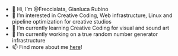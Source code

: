 - 👋 Hi, I’m @Freccialata, Gianluca Rubino
- 👀 I’m interested in Creative Coding, Web infrastructure, Linux and pipeline optimization for creative studios
- 🌱 I’m currently learning Creative Coding for visual and sound art
- 💞️ I’m currently working on a true random number generator infrastructure
- 📫 Find more about me <a href="https://freccialata.github.io/" target="_blank">here</a>!
